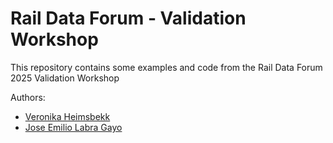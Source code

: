 # Rail Data Forum - Validation Workshop

This repository contains some examples and code from the Rail Data Forum 2025 Validation Workshop

Authors:
- [Veronika Heimsbekk](https://github.com/veleda)
- [Jose Emilio Labra Gayo](https://github.com/labra/)
